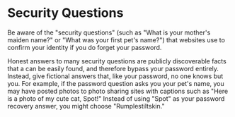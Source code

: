 [Title]: # (Вопросы о безопасности)
[Order]: # (8)

# Security Questions

Be aware of the "security questions" (such as "What is your mother's maiden name?" or "What was your first pet's name?") that websites use to confirm your identity if you do forget your password.

Honest answers to many security questions are publicly discoverable facts that a can be easily found, and therefore bypass your password entirely. Instead, give fictional answers that, like your password, no one knows but you. For example, if the password question asks you your pet's name, you may have posted photos to photo sharing sites with captions such as "Here is a photo of my cute cat, Spot!" Instead of using "Spot" as your password recovery answer, you might choose "Rumplestiltskin."